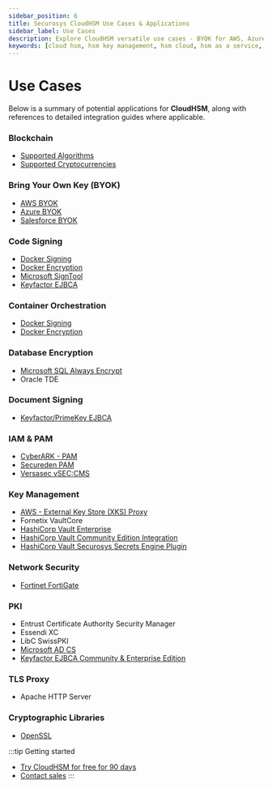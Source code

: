 ```yaml
---
sidebar_position: 6
title: Securosys CloudHSM Use Cases & Applications
sidebar_label: Use Cases
description: Explore CloudHSM versatile use cases - BYOK for AWS, Azure, and Salesforce; code signing with Docker and Microsoft; database encryption with SQL and Oracle; IAM & PAM integration.
keywords: [cloud hsm, hsm key management, hsm cloud, hsm as a service, cloud based hsm, hsm digital signature, hsm services, hsm service, what is cloud hsm, hsm signing, hsm pki, hsm encryption, code signing hsm, hsm key, code signing service, hsm code signing, cloud code signing, cloud encryption key management, cloud hardware security module, cloudhsm vs kms, code signing certificate, key management hsm, microsoft encryption key management, hsm aws, document signing services, code signing, hsm providers, code signing as a service, aws cloudhsm documentation, hsm pricing]
---
```


# Use Cases

Below is a summary of potential applications for **CloudHSM**, along with references to detailed integration guides where applicable.

### Blockchain

- [Supported Algorithms](./Overview/Supported_Algorithms_and_Functions#blockchain)
- [Supported Cryptocurrencies](../tsb/Tutorials/Blockchain/supported-currency)

### Bring Your Own Key (BYOK)

- [AWS BYOK](../aws-byok/overview)
- [Azure BYOK](../microsoft-byok/overview)
- [Salesforce BYOK](../salesforce-byok/overview)

### Code Signing

- [Docker Signing](../docker_signing/overview)
- [Docker Encryption](../docker_encryption/overview)
- [Microsoft SignTool](../ms-signtool/overview)
- [Keyfactor EJBCA](../primekey-ejbca/overview)

### Container Orchestration

- [Docker Signing](../docker_signing/overview)
- [Docker Encryption](../docker_encryption/overview)

### Database Encryption

- [Microsoft SQL Always Encrypt](../ms-sql-ae/overview)
- Oracle TDE

### Document Signing

- [Keyfactor/PrimeKey EJBCA](../primekey-ejbca/overview)

### IAM & PAM

- [CyberARK - PAM](../cyberark/overview)
- [Secureden PAM](../securden-pam/overview)
- [Versasec vSEC:CMS](../versasec-cms/overview)

### Key Management

- [AWS - External Key Store (XKS) Proxy](../xks/overview)
- Fornetix VaultCore
- [HashiCorp Vault Enterprise](../hc-vault-enterprise/overview)
- [HashiCorp Vault Community Edition Integration](../hc_vault/overview)
- [HashiCorp Vault Securosys Secrets Engine Plugin](../hc_sse/overview)

### Network Security

- [Fortinet FortiGate](../fortigate/overview)

### PKI

- Entrust Certificate Authority Security Manager
- Essendi XC
- LibC SwissPKI
- [Microsoft AD CS](../ms-pki-adcs/overview)
- [Keyfactor EJBCA Community & Enterprise Edition](../primekey-ejbca/overview)

### TLS Proxy

- Apache HTTP Server

### Cryptographic Libraries

- [OpenSSL](../openssl/overview)

:::tip Getting started

+ [Try CloudHSM for free for 90 days](https://cloud.securosys.com/cloudhsm)
+ [Contact sales](https://www.securosys.com/en/contact)
:::
